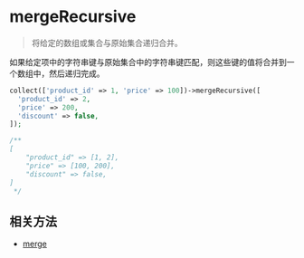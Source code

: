 # mergeRecursive

> 将给定的数组或集合与原始集合递归合并。

如果给定项中的字符串键与原始集合中的字符串键匹配，则这些键的值将合并到一个数组中，然后递归完成。

```php
collect(['product_id' => 1, 'price' => 100])->mergeRecursive([
  'product_id' => 2,
  'price' => 200,
  'discount' => false,
]);

/**
[ 
    "product_id" => [1, 2],
    "price" => [100, 200],
    "discount" => false,
]
 */
```

## 相关方法

- [merge](merge.md)